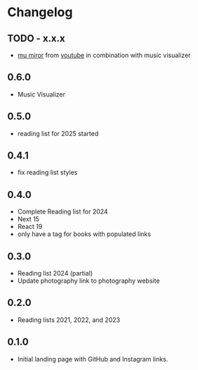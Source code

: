 # Changelog

## TODO - x.x.x

- [mu miror](https://editor.p5js.org/wyattroy/sketches/s1v8O0WBf) from [youtube](https://www.youtube.com/watch?v=2BCMZMRFljI&t=1s) in combination with music visualizer

## 0.6.0

- Music Visualizer

## 0.5.0

- reading list for 2025 started

## 0.4.1

- fix reading list styles

## 0.4.0

- Complete Reading list for 2024
- Next 15
- React 19
- only have a tag for books with populated links

## 0.3.0

- Reading list 2024 (partial)
- Update photography link to photography website

## 0.2.0

- Reading lists 2021, 2022, and 2023

## 0.1.0

- Initial landing page with GitHub and Instagram links.

